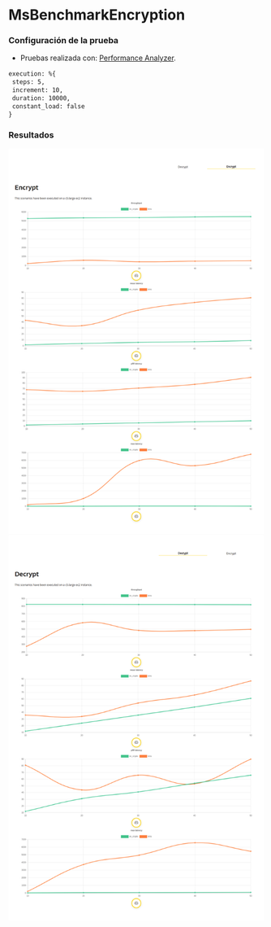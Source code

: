 # MsBenchmarkEncryption

### Configuración de la prueba

- Pruebas realizada con: [Performance Analyzer](https://github.com/bancolombia/distributed-performance-analyzer).
```
execution: %{
 steps: 5,
 increment: 10,
 duration: 10000,
 constant_load: false
}
```

### Resultados
![Encrypt](encrypt.png)
![Decrypt](decrypt.png)